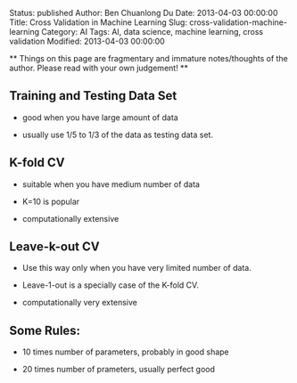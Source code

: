 Status: published
Author: Ben Chuanlong Du
Date: 2013-04-03 00:00:00
Title: Cross Validation in Machine Learning
Slug: cross-validation-machine-learning
Category: AI
Tags: AI, data science, machine learning, cross validation
Modified: 2013-04-03 00:00:00

**
Things on this page are fragmentary and immature notes/thoughts of the author. 
Please read with your own judgement!
**
 
## Training and Testing Data Set

- good when you have large amount of data

- usually use 1/5 to 1/3 of the data as testing data set.

## K-fold CV

- suitable when you have medium number of data

- K=10 is popular

- computationally extensive

## Leave-k-out CV

- Use this way only when you have very limited number of data.

- Leave-1-out is a specially case of the K-fold CV.

- computationally very extensive

## Some Rules:

- 10 times number of parameters, probably in good shape

- 20 times number of prameters, usually perfect good
